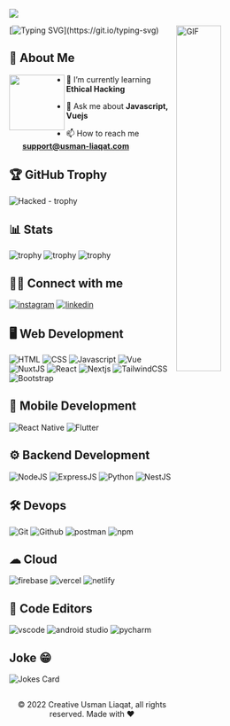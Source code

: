 ![](https://komarev.com/ghpvc/?username=usmanliaqat99)


<img align="right" alt="GIF" height=40% width=40%  src="https://thumbs.gfycat.com/EvilNextDevilfish-small.gif" />

[![Typing SVG](https://readme-typing-svg.demolab.com?font=Fira+Code&size=24&pause=1000&width=435&lines=Hello+I'am+Usman+Liaqat;Welcome+to+my+Github!)](https://git.io/typing-svg)

## 🚀 About Me

<img align="left" height="100" src="https://user-images.githubusercontent.com/69384657/179312151-fdabe3af-823f-41ab-a6d4-17a72af4e9e8.png" />

- 🌱 I’m currently learning **Ethical Hacking**

- 💬 Ask me about **Javascript, Vuejs**

- 📫 How to reach me **support@usman-liaqat.com**


## 🏆 GitHub Trophy

![Hacked - trophy](https://hacked-github-stat-trophies.vercel.app/?username=UsmanLiaqat99&theme=onedark&row=1&column=6)


## 📊 Stats

![trophy](https://github-readme-stats.vercel.app/api?username=usmanliaqat99&theme=blue-green)
![trophy](https://github-readme-streak-stats.herokuapp.com?user=usmanliaqat99&theme=vue-dark&hide_border=true&date_format=M%20j%5B%2C%20Y%5D)
![trophy](https://github-readme-stats.vercel.app/api/top-langs/?username=usmanliaqat99&layout=compact&theme=cobalt&hide_border=true)

## 👨‍💻 Connect with me 

[![instagram](https://img.shields.io/badge/Instagram-E4405F?style=for-the-badge&logo=instagram&logoColor=white)](https://instagram.com/usman_liaqat_444)
[<img alt="linkedin" src="https://img.shields.io/badge/linkedin-%230077B5.svg?&style=for-the-badge&logo=linkedin&logoColor=white" />](https://www.linkedin.com/in/usman-liaqat)

## 🖥 Web Development

![HTML](https://img.shields.io/badge/HTML5-E34F26?style=for-the-badge&logo=html5&logoColor=white)
![CSS](https://img.shields.io/badge/CSS3-1572B6?style=for-the-badge&logo=css3&logoColor=white)
![Javascript](https://img.shields.io/badge/JavaScript-323330?style=for-the-badge&logo=javascript&logoColor=F7DF1E)
![Vue](https://img.shields.io/badge/Vue.js-35495E?style=for-the-badge&logo=vuedotjs&logoColor=4FC08D)
![NuxtJS](https://camo.githubusercontent.com/6ddea140b463f77ca151e8d60618c4398a6193ecb284512838c6cb8f556d8f5a/68747470733a2f2f696d672e736869656c64732e696f2f7374617469632f76313f7374796c653d666f722d7468652d6261646765266d6573736167653d4e7578742e6a7326636f6c6f723d323232323232266c6f676f3d4e7578742e6a73266c6f676f436f6c6f723d303044433832266c6162656c3d)
![React](https://img.shields.io/badge/React-20232A?style=for-the-badge&logo=react&logoColor=61DAFB)
![Nextjs](https://img.shields.io/badge/next.js-000000?style=for-the-badge&logo=nextdotjs&logoColor=white)
![TailwindCSS](https://img.shields.io/badge/Tailwind_CSS-38B2AC?style=for-the-badge&logo=tailwind-css&logoColor=white)
![Bootstrap](https://img.shields.io/badge/Bootstrap-563D7C?style=for-the-badge&logo=bootstrap&logoColor=white)

## 📱 Mobile Development

![React Native](https://img.shields.io/badge/React_Native-20232A?style=for-the-badge&logo=react&logoColor=61DAFB)
![Flutter](https://camo.githubusercontent.com/825b9f57796bc1020ab4e80a1263da07752deaf2e967358587141e75beada9f2/68747470733a2f2f696d672e736869656c64732e696f2f7374617469632f76313f7374796c653d666f722d7468652d6261646765266d6573736167653d466c757474657226636f6c6f723d303235363942266c6f676f3d466c7574746572266c6f676f436f6c6f723d464646464646266c6162656c3d)

## ⚙ Backend Development 

![NodeJS](https://img.shields.io/badge/Node.js-339933?style=for-the-badge&logo=nodedotjs&logoColor=white)
![ExpressJS](https://img.shields.io/badge/Express.js-000000?style=for-the-badge&logo=express&logoColor=white)
![Python](https://img.shields.io/badge/Python-FFD43B?style=for-the-badge&logo=python&logoColor=blue)
![NestJS](https://camo.githubusercontent.com/6d02930c561b85ff42026c9e66d1a545e76161001da655387f2767f885cc4af5/68747470733a2f2f696d672e736869656c64732e696f2f7374617469632f76313f7374796c653d666f722d7468652d6261646765266d6573736167653d4e6573744a5326636f6c6f723d453032333445266c6f676f3d4e6573744a53266c6f676f436f6c6f723d464646464646266c6162656c3d)

## 🛠 Devops

![Git](https://img.shields.io/badge/GIT-E44C30?style=for-the-badge&logo=git&logoColor=white)
![Github](https://img.shields.io/badge/GitHub-100000?style=for-the-badge&logo=github&logoColor=white)
![postman](https://img.shields.io/badge/Postman-FF6C37?style=for-the-badge&logo=Postman&logoColor=white)
![npm](https://img.shields.io/badge/npm-CB3837?style=for-the-badge&logo=npm&logoColor=white)
## ☁ Cloud

![firebase](https://img.shields.io/badge/firebase-ffca28?style=for-the-badge&logo=firebase&logoColor=black)
![vercel](https://img.shields.io/badge/Vercel-000000?style=for-the-badge&logo=vercel&logoColor=white)
![netlify](https://img.shields.io/badge/Netlify-00C7B7?style=for-the-badge&logo=netlify&logoColor=white)

## 📄 Code Editors

![vscode](https://img.shields.io/badge/Visual_Studio_Code-0078D4?style=for-the-badge&logo=visual%20studio%20code&logoColor=white)
![android studio](https://img.shields.io/badge/Android_Studio-3DDC84?style=for-the-badge&logo=android-studio&logoColor=white)
![pycharm](https://img.shields.io/badge/PyCharm-000000.svg?&style=for-the-badge&logo=PyCharm&logoColor=white)



## Joke 😁
![Jokes Card](https://readme-jokes.vercel.app/api?theme=random)

##
<p align="center"> © 2022 Creative Usman Liaqat, all rights reserved. Made with ❤️ </p>
